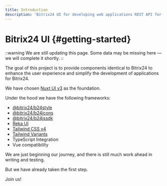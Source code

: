 ```yaml
---
title: Introduction
description: 'Bitrix24 UI for developing web applications REST API for NUXT & VUE'
---
```

# Bitrix24 UI {#getting-started}

::warning
We are still updating this page. Some data may be missing here — we will complete it shortly.
::

The goal of this project is to provide components identical to Bitrix24 to enhance the user experience and simplify the development of applications for Bitrix24.

We have chosen [Nuxt UI v3](https://ui3.nuxt.dev/) as the foundation.

Under the hood we have the following frameworks:
- [@bitrix24/b24style](https://bitrix24.github.io/b24style/)
- [@bitrix24/b24icons](https://bitrix24.github.io/b24icons/)
- [@bitrix24/b24jssdk](https://bitrix24.github.io/b24jssdk/)
- [Reka UI](https://reka-ui.com/)
- [Tailwind CSS v4](https://tailwindcss.com/)
- [Tailwind Variants](https://www.tailwind-variants.org/)
- TypeScript Integration
- Vue compatibility

We are just beginning our journey, and there is still much work ahead in writing and testing.

But we have already taken the first step.

Join us!
